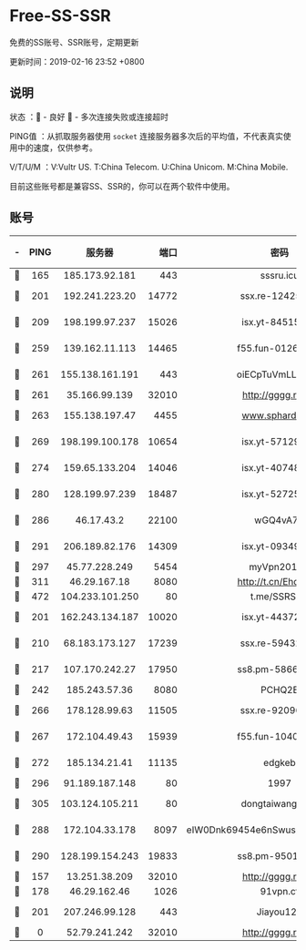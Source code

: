 # Free-SS-SSR

免费的SS账号、SSR账号，定期更新

更新时间：2019-02-16 23:52 +0800

## 说明

状态     ：🙂 - 良好 🙁 - 多次连接失败或连接超时

PING值   ：从抓取服务器使用 `socket` 连接服务器多次后的平均值，不代表真实使用中的速度，仅供参考。

V/T/U/M  ：V:Vultr US. T:China Telecom. U:China Unicom. M:China Mobile.

目前这些账号都是兼容SS、SSR的，你可以在两个软件中使用。

## 账号

|-|PING|服务器|端口|密码|加密方式|区域|V/T/U/M|
|:----:|:----:|:-----:|-----:|:----:|:----:|:----:|:----:|
|🙂|165|185.173.92.181|443|sssru.icu|rc4-md5|RU|10↑/9↑/9↓/10↑|
|🙂|201|192.241.223.20|14772|ssx.re-12425858|aes-256-cfb|US|10↑/10↑/10↑/10↑|
|🙂|209|198.199.97.237|15026|isx.yt-84515188|aes-256-cfb|US|10↑/10↑/10↑/10↑|
|🙂|259|139.162.11.113|14465|f55.fun-01264848|aes-256-cfb|SG|10↑/10↑/10↑/10↑|
|🙂|261|155.138.161.191|443|oiECpTuVmLLxk4Ts|aes-256-cfb|US|6↑/10↑/10↑/10↑|
|🙂|261|35.166.99.139|32010|http://gggg.rocks|chacha20|US|9↑/10↑/10↑/9↑|
|🙂|263|155.138.197.47|4455|www.sphard.com|aes-256-cfb|US|7↑/10↑/10↑/10↑|
|🙂|269|198.199.100.178|10654|isx.yt-57129695|aes-256-cfb|US|10↑/10↑/10↑/10↑|
|🙂|274|159.65.133.204|14046|isx.yt-40748078|aes-256-cfb|SG|8↑/9↑/8↑/10↑|
|🙂|280|128.199.97.239|18487|isx.yt-52725703|aes-256-cfb|SG|10↑/10↑/10↑/10↑|
|🙂|286|46.17.43.2|22100|wGQ4vA7D|aes-256-gcm|RU|4↑/10↑/10↑/10↑|
|🙂|291|206.189.82.176|14309|isx.yt-09349866|aes-256-cfb|SG|10↑/10↑/10↑/10↑|
|🙂|297|45.77.228.249|5454|myVpn2019[]|rc4-md5|GB|10↑/10↑/10↑/10↑|
|🙂|311|46.29.167.18|8080|http://t.cn/EhdmTxe|rc4-md5|RU|10↑/10↑/10↑/10↑|
|🙂|472|104.233.101.250|80|t.me/SSRSUB|rc4-md5|CA|10↑/10↑/10↑/10↑|
|🙂|201|162.243.134.187|10020|isx.yt-44372291|aes-256-cfb|US|10↑/10↑/10↑/10↑|
|🙂|210|68.183.173.127|17239|ssx.re-59432105|aes-256-cfb|US|9↑/9↑/9↑/8↑|
|🙂|217|107.170.242.27|17950|ss8.pm-58663343|aes-256-cfb|US|10↑/10↑/10↑/10↑|
|🙂|242|185.243.57.36|8080|PCHQ2E|rc4-md5|US|10↑/10↑/9↑/9↑|
|🙂|266|178.128.99.63|11505|ssx.re-92096212|aes-256-cfb|SG|10↑/10↑/10↑/10↑|
|🙂|267|172.104.49.43|15939|f55.fun-10405819|aes-256-cfb|SG|9↑/10↑/10↑/10↑|
|🙂|272|185.134.21.41|11135|edgkeb|aes-256-cfb|GB|10↑/10↑/10↑/10↑|
|🙂|296|91.189.187.148|80|1997|chacha20|US|9↑/9↑/9↑/9↑|
|🙂|305|103.124.105.211|80|dongtaiwang.com|aes-256-cfb|US|10↑/10↑/10↑/10↑|
|🙂|288|172.104.33.178|8097|eIW0Dnk69454e6nSwuspv9DmS201tQ0D|aes-256-cfb|SG|10↑/10↑/10↑/10↑|
|🙂|290|128.199.154.243|19833|ss8.pm-95011956|aes-256-cfb|SG|10↑/10↑/10↑/10↑|
|🙁|157|13.251.38.209|32010|http://gggg.rocks|chacha20|SG|9↑/8↑/10↑/10↑|
|🙁|178|46.29.162.46|1026|91vpn.cf|rc4-md5|RU|9↑/8↑/8↑/10↑|
|🙁|201|207.246.99.128|443|Jiayou123|aes-256-cfb|US|5↑/10↑/10↑/10↑|
|🙁|0|52.79.241.242|32010|http://gggg.rocks|chacha20|KR|8↑/10↑/8↑/9↑|
